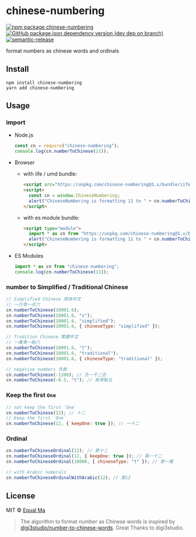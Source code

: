 # chinese-numbering

[![npm package chinese-numbering](https://img.shields.io/npm/v/chinese-numbering?style=flat-square)](http://npm.im/chinese-numbering)
[![GitHub package.json dependency version (dev dep on branch)](https://img.shields.io/github/package-json/dependency-version/EqualMa/chinese-numbering/dev/typescript?style=flat-square)]()
[![semantic-release](https://img.shields.io/badge/%20%20%F0%9F%93%A6%F0%9F%9A%80-semantic--release-e10079.svg?style=flat-square)](https://github.com/semantic-release/semantic-release)

format numbers as chinese words and ordinals

## Install

```shell
npm install chinese-numbering
yarn add chinese-numbering
```

## Usage

### import

- Node.js

  ```js
  const cn = require("chinese-numbering");
  console.log(cn.numberToChinese(11));
  ```

- Browser

  - with iife / umd bundle:

    ```html
    <script src="https://unpkg.com/chinese-numbering@1.x/bundle/iife.js"></script>
    <script>
      const cn = window.ChineseNumbering;
      alert("ChineseNumbering is formatting 11 to " + cn.numberToChinese(11));
    </script>
    ```

  - with es module bundle:

    ```html
    <script type="module">
      import * as cn from "https://unpkg.com/chinese-numbering@1.x/bundle/es.js";
      alert("ChineseNumbering is formatting 11 to " + cn.numberToChinese(11));
    </script>
    ```

- ES Modules

  ```js
  import * as cn from "chinese-numbering";
  console.log(cn.numberToChinese(11));
  ```

### number to Simplified / Traditional Chinese

```js
// Simplified Chinese 简体中文
// 一万零一点六
cn.numberToChinese(10001.6);
cn.numberToChinese(10001.6, "s");
cn.numberToChinese(10001.6, "simplified");
cn.numberToChinese(10001.6, { chineseType: "simplified" });

// Tradition Chinese 繁體中文
// 一萬零一點六
cn.numberToChinese(10001.6, "t");
cn.numberToChinese(10001.6, "traditional");
cn.numberToChinese(10001.6, { chineseType: "traditional" });

// negative numbers 负数
cn.numberToChinese(-1200); // 负一千二百
cn.numberToChinese(-0.5, "t"); // 負零點五
```

### Keep the first `One`

```js
// not keep the first `One`
cn.numberToChinese(12); // 十二
// Keep the first `One`
cn.numberToChinese(12, { keepOne: true }); // 一十二
```

### Ordinal

```js
cn.numberToChineseOrdinal(12); // 第十二
cn.numberToChineseOrdinal(12, { keepOne: true }); // 第一十二
cn.numberToChineseOrdinal(10000, { chineseType: "t" }); // 第一萬

// with Arabic numerals
cn.numberToChineseOrdinalWithArabic(12); // 第12
```

## License

MIT © [Equal Ma](https://github.com/EqualMa)

> The algorithm to format number as Chinese words is inspired by [digi3studio/number-to-chinese-words](https://github.com/digi3studio/number-to-chinese-words/blob/master/src/index.js). Great Thanks to digi3studio.
